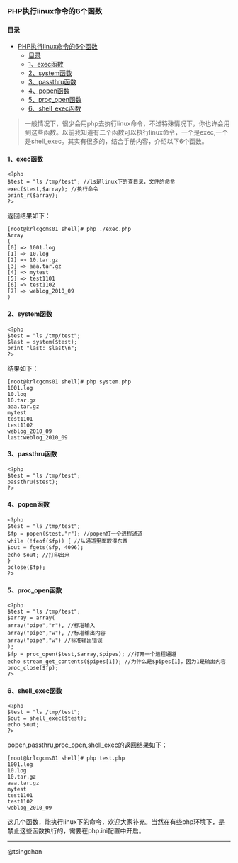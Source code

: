 ### ​PHP执行linux命令的6个函数

#### 目录

- [​PHP执行linux命令的6个函数](#​php执行linux命令的6个函数)
    - [目录](#目录)
    - [1、exec函数](#1exec函数)
    - [2、system函数](#2system函数)
    - [3、passthru函数](#3passthru函数)
    - [4、popen函数](#4popen函数)
    - [5、proc_open函数](#5proc_open函数)
    - [6、shell_exec函数](#6shell_exec函数)


> 一般情况下，很少会用php去执行linux命令，不过特殊情况下，你也许会用到这些函数。以前我知道有二个函数可以执行linux命令，一个是exec,一个是shell_exec。其实有很多的，结合手册内容，介绍以下6个函数。

#### 1、exec函数 ####

    <?php
    $test = "ls /tmp/test"; //ls是linux下的查目录，文件的命令
    exec($test,$array); //执行命令
    print_r($array);
    ?>
返回结果如下：

    [root@krlcgcms01 shell]# php ./exec.php
    Array
    (
    [0] => 1001.log
    [1] => 10.log
    [2] => 10.tar.gz
    [3] => aaa.tar.gz
    [4] => mytest
    [5] => test1101
    [6] => test1102
    [7] => weblog_2010_09
    )
#### 2、system函数 ####

    <?php
    $test = "ls /tmp/test";
    $last = system($test);
    print "last: $last\n";
    ?>
结果如下：

    [root@krlcgcms01 shell]# php system.php
    1001.log
    10.log
    10.tar.gz
    aaa.tar.gz
    mytest
    test1101
    test1102
    weblog_2010_09
    last:weblog_2010_09
#### 3、passthru函数 ####

    <?php
    $test = "ls /tmp/test";
    passthru($test);
    ?>

#### 4、popen函数 ####

    <?php
    $test = "ls /tmp/test";
    $fp = popen($test,"r"); //popen打一个进程通道
    while (!feof($fp)) { //从通道里面取得东西
    $out = fgets($fp, 4096);
    echo $out; //打印出来
    }
    pclose($fp);
    ?>
#### 5、proc_open函数 ####

    <?php
    $test = "ls /tmp/test";
    $array = array(
    array("pipe","r"), //标准输入
    array("pipe","w"), //标准输出内容
    array("pipe","w") //标准输出错误
    );
    $fp = proc_open($test,$array,$pipes); //打开一个进程通道
    echo stream_get_contents($pipes[1]); //为什么是$pipes[1]，因为1是输出内容
    proc_close($fp);
    ?>
#### 6、shell_exec函数 ####

    <?php
    $test = "ls /tmp/test";
    $out = shell_exec($test);
    echo $out;
    ?>

popen,passthru,proc_open,shell_exec的返回结果如下：

    [root@krlcgcms01 shell]# php test.php
    1001.log
    10.log
    10.tar.gz
    aaa.tar.gz
    mytest
    test1101
    test1102
    weblog_2010_09

这几个函数，能执行linux下的命令，欢迎大家补充。当然在有些php环境下，是禁止这些函数执行的，需要在php.ini配置中开启。

----
@tsingchan

